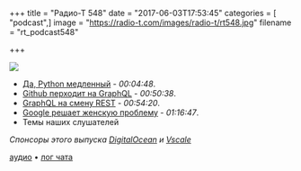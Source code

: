 +++
title = "Радио-Т 548"
date = "2017-06-03T17:53:45"
categories = [ "podcast",]
image = "https://radio-t.com/images/radio-t/rt548.jpg"
filename = "rt_podcast548"

+++

![](https://radio-t.com/images/radio-t/rt548.jpg)

- [Да, Python медленный](https://habrahabr.ru/post/329988/) - *00:04:48*.
- [Github перходит на GraphQL](https://medium.freecodecamp.com/the-steady-rise-of-graphql-27b14e938164?gi=de3a5ed06585) - *00:50:38*.
- [GraphQL на смену REST](https://medium.freecodecamp.com/give-it-a-rest-use-graphql-for-your-apis-40a2761e6336?gi=bb89318e667e) - *00:54:20*.
- [Google решает женскую проблему](https://www.digitaltrends.com/computing/made-with-code-wonder-woman/) - *01:16:47*.
- Темы наших слушателей


*Спонсоры этого выпуска [DigitalOcean](https://www.digitalocean.com) и [Vscale](http://bit.ly/radio-t_vscale)*

[аудио](https://cdn.radio-t.com/rt_podcast548.mp3) • [лог чата](http://chat.radio-t.com/logs/radio-t-548.html)
<audio src="https://cdn.radio-t.com/rt_podcast548.mp3" preload="none"></audio>
